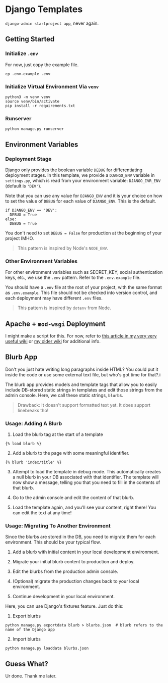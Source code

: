 # Django Templates

`django-admin startproject app`, never again.

## Getting Started

### Initialize `.env`

For now, just copy the example file.

```
cp .env.example .env
```

### Initialize Virtual Environment Via `venv`

```
python3 -m venv venv
source venv/bin/activate
pip install -r requirements.txt
```

### Runserver

```
python manage.py runserver
```

## Environment Variables

### Deployment Stage

Django only provides the boolean variable `DEBUG` for differentiating deployment stages. In this template, we provide a `DJANGO_ENV` variable in `settings.py`, which is read from your environment variable: `DJANGO_IVR_ENV` (default is `'DEV'`).

Note that you can use any value for `DJANGO_ENV` and it is your choice on how to set the value of `DEBUG` for each value of `DJANGO_ENV`. This is the default.

```
if DJANGO_ENV == 'DEV':
  DEBUG = True
else:
  DEBUG = True
```

You don't need to set `DEBUG = False` for production at the beginning of your project IMHO.

> This pattern is inspired by Node's `NODE_ENV`.

### Other Environment Variables

For other environment variables such as SECRET_KEY, social authentication keys, etc., we use the `.env` pattern. Refer to the `.env.example` file.

You should have a `.env` file at the root of your project, with the same format as `.env.example`. This file should not be checked into version control, and each deployment may have different `.env` files.

> This pattern is inspired by `dotenv` from Node.

## Apache + `mod-wsgi` Deployment

I might make a script for this. For now, refer to [this article in my very very useful wiki](https://github.com/itsnamgyu/ugh/wiki/Django-Deployment-on-Apache) or [my older wiki](https://github.com/itsnamgyu/django-two/wiki) for additional info.

## Blurb App

Don't you just hate writing long paragraphs inside HTML? You could put it inside the code or use some external text file, but who's got time for that?.i

The blurb app provides models and template tags that allow you to easily include DB-stored static strings in templates and edit those strings from the admin console. Here, we call these static strings, `blurb`s.

> Drawback: It doesn't support formatted text yet. It does support linebreaks tho!

### Usage: Adding A Blurb

1. Load the blurb tag at the start of a template
```django-html
{% load blurb %}
```

2. Add a blurb to the page with some meaningful identifier.
```django-html
{% blurb 'index/title' %}
```

3. Attempt to load the template in debug mode. This automatically creates a null blurb in your DB associated with that identifier. The template will now show a message, telling you that you need to fill in the contents of that blurb.

4. Go to the admin console and edit the content of that blurb.

5. Load the template again, and you'll see your content, right there! You can edit the text at any time!

### Usage: Migrating To Another Environment

Since the blurbs are stored in the DB, you need to migrate them for each environment. This should be your typical flow.

1. Add a blurb with initial content in your local development environment.

2. Migrate your initial blurb content to production and deploy.

3. Edit the blurbs from the production admin console.

4. (Optional) migrate the production changes back to your local environment.

5. Continue development in your local environment.

Here, you can use Django's fixtures feature. Just do this:

1. Export blurbs
```
python manage.py exportdata blurb > blurbs.json  # blurb refers to the name of the Django app
```

2. Import blurbs
```
python manage.py loaddata blurbs.json
```

## Guess What?

Ur done. Thank me later.
